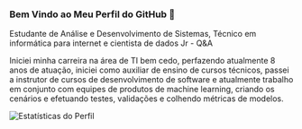 ### Bem Vindo ao Meu Perfil do GitHub 👋

Estudante de Análise e Desenvolvimento de Sistemas, Técnico em informática para internet e cientista de dados Jr - Q&A

Iniciei minha carreira na área de TI bem cedo, perfazendo atualmente 8 anos de atuação, iniciei como auxiliar de ensino de cursos técnicos, passei a instrutor de cursos de desenvolvimento de software e atualmente trabalho em conjunto com equipes de produtos de machine learning, criando os cenários e efetuando testes, validações e colhendo métricas de modelos.

![Estatísticas do Perfil](https://github-readme-stats.vercel.app/api?username=repositorio-gil-rocha&show_icons=true&theme=radicaltitle_color=000&fflocale=pt-br&card_width=500)

<!--
**repositorio-gil-rocha/repositorio-gil-rocha** is a ✨ _special_ ✨ repository because its `README.md` (this file) appears on your GitHub profile.

Here are some ideas to get you started:

- 🔭 I’m currently working on ...
- 🌱 I’m currently learning ...
- 👯 I’m looking to collaborate on ...
- 🤔 I’m looking for help with ...
- 💬 Ask me about ...
- 📫 How to reach me: ...
- 😄 Pronouns: ...
- ⚡ Fun fact: ...
-->
